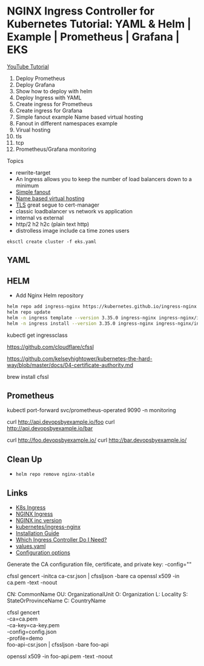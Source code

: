 # NGINX Ingress Controller for Kubernetes Tutorial: YAML & Helm | Example | Prometheus | Grafana | EKS

[YouTube Tutorial]()

1. Deploy Prometheus
2. Deploy Grafana
4. Show how to deploy with helm
3. Deploy Ingress with YAML
5. Create ingress for Prometheus
6. Create ingress for Grafana
7. Simple fanout example
Name based virtual hosting
8. Fanout in different namespaces example
9. Virual hosting
10. tls
11. tcp
12. Prometheus/Grafana monitoring

Topics
- rewrite-target
- An Ingress allows you to keep the number of load balancers down to a minimum
- [Simple fanout](https://kubernetes.io/docs/concepts/services-networking/ingress/#simple-fanout)
- [Name based virtual hosting](https://kubernetes.io/docs/concepts/services-networking/ingress/#name-based-virtual-hosting)
- [TLS](https://kubernetes.io/docs/concepts/services-networking/ingress/#tls) great segue to cert-manager
- classic loadbalancer vs network vs application
- internal vs external
- http/2 h2 h2c (plain text http)
- distrolless image include ca time zones users


```
eksctl create cluster -f eks.yaml
```

## YAML
## HELM
- Add Nginx Helm repository
```bash
helm repo add ingress-nginx https://kubernetes.github.io/ingress-nginx
helm repo update
helm -n ingress template --version 3.35.0 ingress-nginx ingress-nginx/ingress-nginx -f values.yaml --output-dir ingress
helm -n ingress install --version 3.35.0 ingress-nginx ingress-nginx/ingress-nginx -f values.yaml --create-namespace
```

kubectl get ingressclass

https://github.com/cloudflare/cfssl

https://github.com/kelseyhightower/kubernetes-the-hard-way/blob/master/docs/04-certificate-authority.md

brew install cfssl

## Prometheus
kubectl port-forward svc/prometheus-operated 9090 -n monitoring

curl http://api.devopsbyexample.io/foo
curl http://api.devopsbyexample.io/bar

curl http://foo.devopsbyexample.io/
curl http://bar.devopsbyexample.io/

## Clean Up
- `helm repo remove nginx-stable`

## Links
- [K8s Ingress](https://kubernetes.io/docs/concepts/services-networking/ingress/)
- [NGINX Ingress](https://kubernetes.github.io/ingress-nginx/)
- [NGINX inc version](https://github.com/nginxinc/kubernetes-ingress/)
- [kubernetes/ingress-nginx](https://github.com/kubernetes/ingress-nginx)
- [Installation Guide](https://kubernetes.github.io/ingress-nginx/deploy/)
- [Which Ingress Controller Do I Need?](https://docs.nginx.com/nginx-ingress-controller/intro/nginx-ingress-controllers)
- [values.yaml](https://github.com/kubernetes/ingress-nginx/blob/main/charts/ingress-nginx/values.yaml)
- [Configuration options](https://kubernetes.github.io/ingress-nginx/user-guide/nginx-configuration/configmap/#configuration-options)




Generate the CA configuration file, certificate, and private key:
-config=""

cfssl gencert -initca ca-csr.json | cfssljson -bare ca
openssl x509 -in ca.pem -text -noout

CN: CommonName
OU: OrganizationalUnit
O: Organization
L: Locality
S: StateOrProvinceName
C: CountryName


cfssl gencert \
  -ca=ca.pem \
  -ca-key=ca-key.pem \
  -config=config.json \
  -profile=demo \
  foo-api-csr.json | cfssljson -bare foo-api

openssl x509 -in foo-api.pem -text -noout

